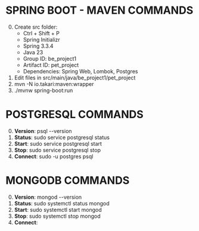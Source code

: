 # SPRING BOOT - MAVEN COMMANDS
0. Create src folder:
    - Ctrl + Shift + P
    - Spring Initializr
    - Spring 3.3.4
    - Java 23
    - Group ID: be_project1
    - Artifact ID: pet_project
    - Dependencies: Spring Web, Lombok, Postgres
1. Edit files in src/main/java/be_project1/pet_project
2. mvn -N io.takari:maven:wrapper
3. ./mvnw spring-boot:run

# POSTGRESQL COMMANDS
0. **Version**: psql --version
1. **Status**: sudo service postgresql status
2. **Start**: sudo service postgresql start
3. **Stop**: sudo service postgresql stop
4. **Connect**: sudo -u postgres psql

# MONGODB COMMANDS
0. **Version**: mongod --version
1. **Status**: sudo systemctl status mongod
2. **Start**: sudo systemctl start mongod
3. **Stop**: sudo systemctl stop mongod
4. **Connect**: